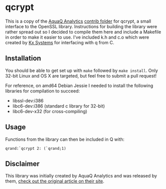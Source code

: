 # qcrypt

This is a copy of the [AquaQ Analytics](http://aquaq.co.uk) [contrib folder](http://code.kx.com/wsvn/code/contrib/aquaqanalytics/Qcrypt/) for qcrypt, a small interface to the OpenSSL library. Instructions for building the library were rather spread out so I decided to compile them here and include a Makefile in order to make it easier to use. I've included k.h and c.o which were created by [Kx Systems](https://kx.com) for interfacing with q from C.

## Installation

You should be able to get set up with `make` followed by `make install`. Only 32-bit Linux and OS X are targeted, but feel free to submit a pull request!

For reference, on amd64 Debian Jessie I needed to install the following libraries for compilation to succeed:

 - libssl-dev:i386 
 - libc6-dev:i386 (standard c library for 32-bit)
 - libc6-dev-x32 (for cross-compiling)

## Usage

Functions from the library can then be included in Q with:

    qrand:`qcrypt 2: (`qrand;1)

## Disclaimer
This library was initially created by AquaQ Analytics and was released by them, [check out the original article on their site](www.aquaq.co.uk/q/passwords-better-salt-hashing-salting-key-stretching-kdb/).
